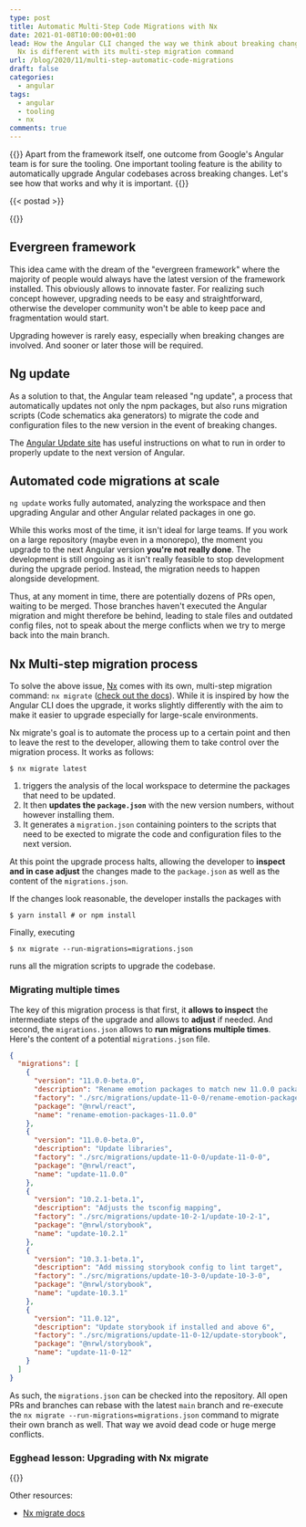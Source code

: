 ```yaml
---
type: post
title: Automatic Multi-Step Code Migrations with Nx
date: 2021-01-08T10:00:00+01:00
lead: How the Angular CLI changed the way we think about breaking changes & how
  Nx is different with its multi-step migration command
url: /blog/2020/11/multi-step-automatic-code-migrations
draft: false
categories:
  - angular
tags:
  - angular
  - tooling
  - nx
comments: true
---
```

{{<intro>}}
  Apart from the framework itself, one outcome from Google's Angular team is for sure the tooling. One important tooling feature is the ability to automatically upgrade Angular codebases across breaking changes. Let's see how that works and why it is important.
{{</intro>}}

<!--more-->

{{< postad >}}

{{<toc>}}

## Evergreen framework

This idea came with the dream of the "evergreen framework" where the majority of people would always have the latest version of the framework installed. This obviously allows to innovate faster. For realizing such concept however, upgrading needs to be easy and straightforward, otherwise the developer community won't be able to keep pace and fragmentation would start.

Upgrading however is rarely easy, especially when breaking changes are involved. And sooner or later those will be required.

## Ng update

As a solution to that, the Angular team released "ng update", a process that automatically updates not only the npm packages, but also runs migration scripts (Code schematics aka generators) to migrate the code and configuration files to the new version in the event of breaking changes.

The [Angular Update site](https://update.angular.io) has useful instructions on what to run in order to properly update to the next version of Angular.

## Automated code migrations at scale

`ng update` works fully automated, analyzing the workspace and then upgrading Angular and other Angular related packages in one go.

While this works most of the time, it isn't ideal for large teams. If you work on a large repository (maybe even in a monorepo), the moment you upgrade to the next Angular version **you're not really done**. The development is still ongoing as it isn't really feasible to stop development during the upgrade period. Instead, the migration needs to happen alongside development.

Thus, at any moment in time, there are potentially dozens of PRs open, waiting to be merged. Those branches haven't executed the Angular migration and might therefore be behind, leading to stale files and outdated config files, not to speak about the merge conflicts when we try to merge back into the main branch.

## Nx Multi-step migration process

To solve the above issue, [Nx](https://nx.dev) comes with its own, multi-step migration command: `nx migrate` ([check out the docs](https://nx.dev/latest/cli/migrate)). While it is inspired by how the Angular CLI does the upgrade, it works slightly differently with the aim to make it easier to upgrade especially for large-scale environments.

Nx migrate's goal is to automate the process up to a certain point and then to leave the rest to the developer, allowing them to take control over the migration process. It works as follows:

```
$ nx migrate latest
```

1. triggers the analysis of the local workspace to determine the packages that need to be updated. 
1. It then **updates the `package.json`** with the new version numbers, without however installing them.
1. It generates a `migration.json` containing pointers to the scripts that need to be exected to migrate the code and configuration files to the next version.

At this point the upgrade process halts, allowing the developer to **inspect and in case adjust** the changes made to the `package.json` as well as the content of the `migrations.json`.

If the changes look reasonable, the developer installs the packages with

```
$ yarn install # or npm install
```

Finally, executing

```
$ nx migrate --run-migrations=migrations.json
```

runs all the migration scripts to upgrade the codebase.

### Migrating multiple times

The key of this migration process is that first, it **allows to inspect** the intermediate steps of the upgrade and allows to **adjust** if needed. And second, the `migrations.json` allows to **run migrations multiple times**. Here's the content of a potential `migrations.json` file.

```json
{
  "migrations": [
    {
      "version": "11.0.0-beta.0",
      "description": "Rename emotion packages to match new 11.0.0 package names",
      "factory": "./src/migrations/update-11-0-0/rename-emotion-packages-11-0-0",
      "package": "@nrwl/react",
      "name": "rename-emotion-packages-11.0.0"
    },
    {
      "version": "11.0.0-beta.0",
      "description": "Update libraries",
      "factory": "./src/migrations/update-11-0-0/update-11-0-0",
      "package": "@nrwl/react",
      "name": "update-11.0.0"
    },
    {
      "version": "10.2.1-beta.1",
      "description": "Adjusts the tsconfig mapping",
      "factory": "./src/migrations/update-10-2-1/update-10-2-1",
      "package": "@nrwl/storybook",
      "name": "update-10.2.1"
    },
    {
      "version": "10.3.1-beta.1",
      "description": "Add missing storybook config to lint target",
      "factory": "./src/migrations/update-10-3-0/update-10-3-0",
      "package": "@nrwl/storybook",
      "name": "update-10.3.1"
    },
    {
      "version": "11.0.12",
      "description": "Update storybook if installed and above 6",
      "factory": "./src/migrations/update-11-0-12/update-storybook",
      "package": "@nrwl/storybook",
      "name": "update-11-0-12"
    }
  ]
}
```

As such, the `migrations.json` can be checked into the repository. All open PRs and branches can rebase with the latest `main` branch and re-execute the `nx migrate --run-migrations=migrations.json` command to migrate their own branch as well. That way we avoid dead code or huge merge conflicts.

### Egghead lesson: Upgrading with Nx migrate

{{<egghead-lesson uid="lessons/egghead-update-your-nx-workspace-with-nx-migrations" >}}

Other resources:

- [Nx migrate docs](https://nx.dev/latest/cli/migrate)

